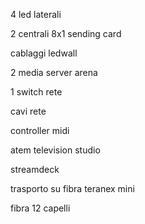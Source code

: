 4 led laterali </p>
2 centrali 8x1
sending card

cablaggi ledwall

2 media server arena

1 switch rete

cavi rete

controller midi

atem television studio

streamdeck

trasporto su fibra teranex mini

fibra 12 capelli

